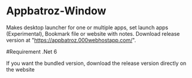 # Appbatroz-Window
Makes desktop launcher for one or multiple apps, set launch apps (Experimental), Bookmark file or website with notes.
Download release version at "https://appbatroz.000webhostapp.com/".

#Requirement
.Net 6
   
If you want the bundled version, download the release version directly on the website
